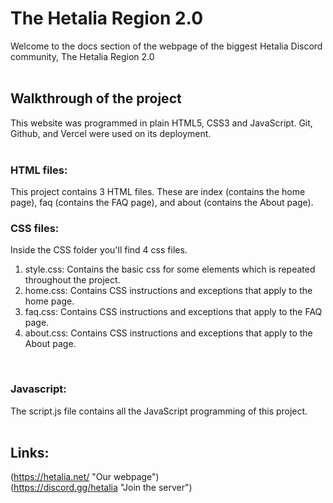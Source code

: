 # The Hetalia Region 2.0
Welcome to the docs section of the webpage of the biggest Hetalia Discord community, The Hetalia Region 2.0
<br><br>

## Walkthrough of the project
This website was programmed in plain HTML5, CSS3 and JavaScript. Git, Github, and Vercel were used on its deployment.  
<br>

### HTML files:
This project contains 3 HTML files. These are index (contains the home page), faq (contains the FAQ page), and about (contains the About page).
<br>

### CSS files:
Inside the CSS folder you'll find 4 css files. 
1. style.css: Contains the basic css for some elements which is repeated throughout the project.
2. home.css: Contains CSS instructions and exceptions that apply to the home page. 
3. faq.css: Contains CSS instructions and exceptions that apply to the FAQ page.
4. about.css: Contains CSS instructions and exceptions that apply to the About page.
<br>

### Javascript:
The script.js file contains all the JavaScript programming of this project.
<br><br>

## Links: 
(https://hetalia.net/ "Our webpage")<br>
(https://discord.gg/hetalia "Join the server")
